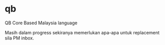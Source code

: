 # qb
QB Core Based Malaysia language

Masih dalam progress sekiranya memerlukan apa-apa untuk replacement sila PM inbox.

